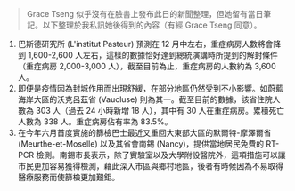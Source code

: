 > Grace Tseng 似乎沒有在臉書上發布此日的新聞整理，但她留有當日筆記。以下整理於我私訊她後得到的內容（有經 Grace Tseng 同意）。

1. 巴斯德研究所 \(L'institut Pasteur\) 預測在 12 月中左右，重症病房人數將會降到 1,600-2,600 人左右，這樣的數據恰好達到總統演講時所提到的解封條件（重症病房 2,000-3,000 人），截至目前為止，重症病房的人數約為 3,600 人。
1. 即便是疫情因為封城作用而出現舒緩，在部分地區仍然受到不小影響。如蔚藍海岸大區的沃克呂茲省 \(Vaucluse\) 則為其一。截至目前的數據，該省住院人數為 303 人（過去 24 小時新增 18 人），其中有 30 人在重症病房。累積死亡人數為 338 人。重症病房佔有率為 83.5%。
1. 在今年六月首度實施的篩檢巴士最近又重回大東部大區的默爾特-摩澤爾省 \(Meurthe-et-Moselle\) 以及其省會南錫 \(Nancy\)，提供當地居民免費的 RT-PCR 檢測。南錫市長表示，除了實驗室以及大學附設醫院外，這項措施可以讓市民更加容易獲得檢測，藉此深入市區與鄉村地區，後者有時候因為不易取得醫療服務而使篩檢更加艱鉅。